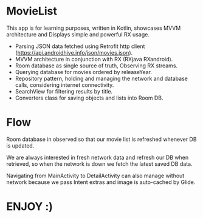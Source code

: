 # MovieList

This app is for learning purposes, written in Kotlin, showcases MVVM architecture and Displays simple and powerful RX usage.



- Parsing JSON data fetched using Retrofit http client (https://api.androidhive.info/json/movies.json).
- MVVM architecture in conjunction with RX (RXjava RXandroid).
- Room database as single source of truth, Observing RX streams.
- Querying database for movies ordered by releaseYear.
- Repository pattern, holding and managing the network and database calls, considering internet connectivity.
- SearchView for filtering results by title.
- Converters class for saving objects and lists into Room DB.

# Flow
Room database in observed so that our movie list is refreshed whenever DB is updated.

We are always interested in fresh network data and refresh our DB when retrieved, so when the network is down we fetch the latest saved DB data.

Navigating from MainActivity to DetailActivity can also manage without network because we pass Intent extras and image is auto-cached by Glide.


# ENJOY :)